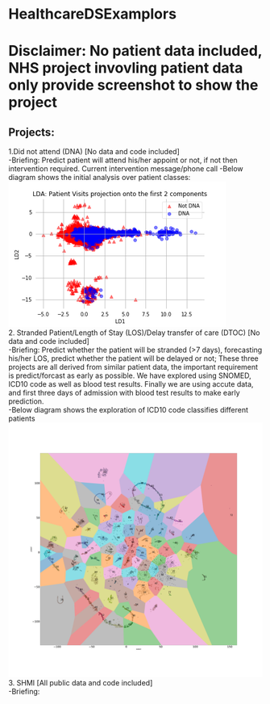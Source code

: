 # HealthcareDSExamplors
 # Disclaimer: No patient data included, NHS project invovling patient data only provide screenshot to show the project <br/>
## Projects: <br/>
 1.Did not attend (DNA) [No data and code included] <br/>
  -Briefing: Predict patient will attend his/her appoint or not, if not then intervention required. Current intervention message/phone call
  -Below diagram shows the initial analysis over patient classes:<br/>
  ![Patient Clusters](/DNA/Patient%20Visits%20LDA_2015_4.png)
  <br/>
 2. Stranded Patient/Length of Stay (LOS)/Delay transfer of care (DTOC) [No data and code included]<br/>
  -Briefing: Predict whether the patient will be stranded (>7 days), forecasting his/her LOS, predict whether the patient will be delayed or not; These three projects are all derived from similar patient data, the important requirement is predict/forcast as early as possible. We have explored using SNOMED, ICD10 code as well as blood test results. Finally we are using accute data, and first three days of admission with blood test results to make early prediction. <br/>
  -Below diagram shows the exploration of ICD10 code classifies different patients <br/>
  ![Patient Clusters ICD10](/StrandedLOSDTOC/100cluster.png)
 3. SHMI [All public data and code included]<br/>
  -Briefing: <br/> 
